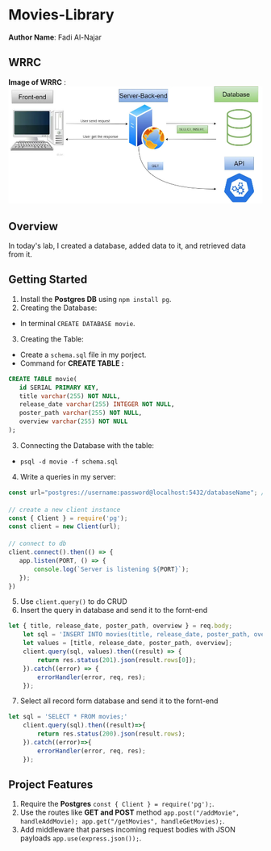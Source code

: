# Movies-Library

**Author Name**: Fadi Al-Najar

## WRRC
**Image of WRRC** :
!["WRRC"](image\wrrc.webp)

## Overview
In today's lab, I created a database, added data to it, and retrieved data from it.

## Getting Started
<!-- What are the steps that a user must take in order to build this app on their own machine and get it running? -->
1. Install the **Postgres DB** using `npm install pg`.
2. Creating the Database: 
* In terminal `CREATE DATABASE movie`.
3. Creating the Table:
* Create a `schema.sql` file in my porject.
* Command for **CREATE TABLE :**
 ```sql
CREATE TABLE movie(
    id SERIAL PRIMARY KEY,
    title varchar(255) NOT NULL,
    release_date varchar(255) INTEGER NOT NULL,
    poster_path varchar(255) NOT NULL,
    overview varchar(255) NOT NULL
);
```
3. Connecting the Database with the table:
*  `psql -d movie -f schema.sql`
4. Write a queries in my server:
 ```js
const url="postgres://username:password@localhost:5432/databaseName"; //store it in the .env file

// create a new client instance
const { Client } = require('pg');
const client = new Client(url);

// connect to db
client.connect().then(() => {
    app.listen(PORT, () => {
        console.log(`Server is listening ${PORT}`);
    });
})
```
5. Use `client.query()` to do CRUD
6. Insert the query in database and send it to the fornt-end
```js
let { title, release_date, poster_path, overview } = req.body;
    let sql = 'INSERT INTO movies(title, release_date, poster_path, overview) VALUES($1, $2, $3, $4) RETURNING *;'
    let values = [title, release_date, poster_path, overview];
    client.query(sql, values).then((result) => {
        return res.status(201).json(result.rows[0]);
    }).catch((error) => {
        errorHandler(error, req, res);
    });
```
7. Select all record form database and send it to the fornt-end
```js
let sql = 'SELECT * FROM movies;'
    client.query(sql).then((result)=>{
        return res.status(200).json(result.rows);
    }).catch((error)=>{
        errorHandler(error, req, res);
    });
```
## Project Features
<!-- What are the features included in you app -->
1. Require the **Postgres** `const { Client } = require('pg');`.
2. Use the routes like **GET and POST** method `app.post("/addMovie", handleAddMovie);
app.get("/getMovies", handleGetMovies);`.
3. Add middleware that parses incoming request bodies with JSON payloads `app.use(express.json());`.